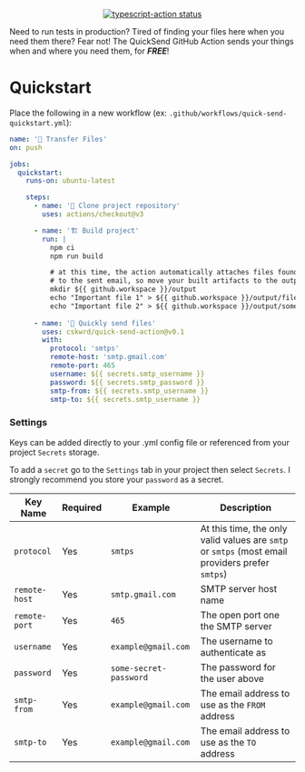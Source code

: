 <p align="center">
  <a href="https://github.com/cskwrd/quick-send-action/actions"><img alt="typescript-action status" src="https://github.com/cskwrd/quick-send-action/workflows/build-test/badge.svg"></a>
</p>

Need to run tests in production? Tired of finding your files here when you need them there? Fear not! The QuickSend GitHub Action sends your things when and where you need them, for **_FREE_**!

# Quickstart
Place the following in a new workflow (ex: `.github/workflows/quick-send-quickstart.yml`):
```yml
name: '📡 Transfer Files'
on: push

jobs:
  quickstart:
    runs-on: ubuntu-latest

    steps:
      - name: '🚚 Clone project repository'
        uses: actions/checkout@v3

      - name: '🏗 Build project'
        run: |
          npm ci
          npm run build

          # at this time, the action automatically attaches files found in $GITHUB_WORKSPACE/output
          # to the sent email, so move your built artifacts to the output directory
          mkdir ${{ github.workspace }}/output
          echo "Important file 1" > ${{ github.workspace }}/output/file1.txt
          echo "Important file 2" > ${{ github.workspace }}/output/some_other_file_2.ext
    
      - name: '📧 Quickly send files'
        uses: cskwrd/quick-send-action@v0.1
        with:
          protocol: 'smtps'
          remote-host: 'smtp.gmail.com'
          remote-port: 465
          username: ${{ secrets.smtp_username }}
          password: ${{ secrets.smtp_password }}
          smtp-from: ${{ secrets.smtp_username }}
          smtp-to: ${{ secrets.smtp_username }}
```

### Settings
Keys can be added directly to your .yml config file or referenced from your project `Secrets` storage.

To add a `secret` go to the `Settings` tab in your project then select `Secrets`.
I strongly recommend you store your `password` as a secret.

| Key Name             | Required | Example                       | Description                                                                                                                                                                                                                                                                                                                                                                                                                                                                                                                                                                                                                                          |
|----------------------|----------|-------------------------------|-------------------------------------------------------------------------------------------------------------|
| `protocol`           | Yes      | `smtps`                       | At this time, the only valid values are `smtp` or `smtps` (most email providers prefer `smtps`)             |
| `remote-host`        | Yes      | `smtp.gmail.com`              | SMTP server host name                                                                                       |
| `remote-port`        | Yes      | `465`                         | The open port one the SMTP server                                                                           |
| `username`           | Yes      | `example@gmail.com`           | The username to authenticate as                                                                             |
| `password`           | Yes      | `some-secret-password`        | The password for the user above                                                                             |
| `smtp-from`          | Yes      | `example@gmail.com`           | The email address to use as the `FROM` address                                                              |
| `smtp-to`            | Yes      | `example@gmail.com`           | The email address to use as the `TO` address                                                                |
